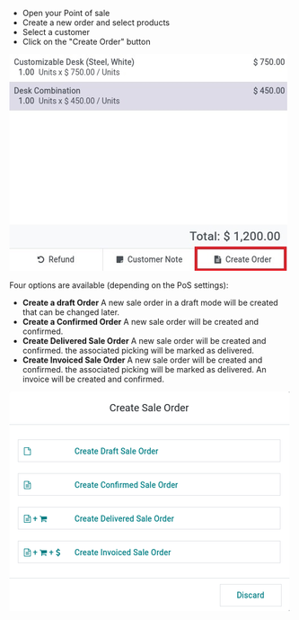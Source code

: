 - Open your Point of sale
- Create a new order and select products
- Select a customer
- Click on the "Create Order" button

![](../static/description/pos_frontend_button.png)

Four options are available (depending on the PoS settings):

- **Create a draft Order** A new sale order in a draft mode will be
  created that can be changed later.
- **Create a Confirmed Order** A new sale order will be created and
  confirmed.
- **Create Delivered Sale Order** A new sale order will be created and
  confirmed. the associated picking will be marked as delivered.
- **Create Invoiced Sale Order** A new sale order will be created and
  confirmed. the associated picking will be marked as delivered. An
  invoice will be created and confirmed.

![](../static/description/pos_frontend_popup.png)
